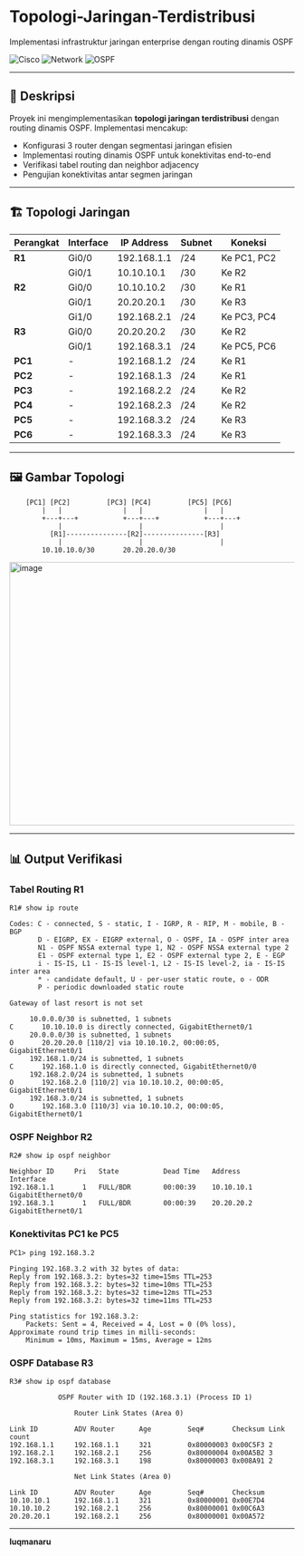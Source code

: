 # Topologi-Jaringan-Terdistribusi

Implementasi infrastruktur jaringan enterprise dengan routing dinamis OSPF

![Cisco](https://img.shields.io/badge/Cisco-Enterprise-blue?style=for-the-badge&logo=cisco&logoColor=white)
![Network](https://img.shields.io/badge/Network-Distributed-green?style=for-the-badge)
![OSPF](https://img.shields.io/badge/OSPF-Dynamic-orange?style=for-the-badge)

---

## 📝 Deskripsi
Proyek ini mengimplementasikan **topologi jaringan terdistribusi** dengan routing dinamis OSPF. Implementasi mencakup:
- Konfigurasi 3 router dengan segmentasi jaringan efisien
- Implementasi routing dinamis OSPF untuk konektivitas end-to-end
- Verifikasi tabel routing dan neighbor adjacency
- Pengujian konektivitas antar segmen jaringan

---

## 🏗️ Topologi Jaringan
| Perangkat | Interface | IP Address | Subnet | Koneksi |
|-----------|-----------|------------|--------|---------|
| **R1** | Gi0/0 | 192.168.1.1 | /24 | Ke PC1, PC2 |
| | Gi0/1 | 10.10.10.1 | /30 | Ke R2 |
| **R2** | Gi0/0 | 10.10.10.2 | /30 | Ke R1 |
| | Gi0/1 | 20.20.20.1 | /30 | Ke R3 |
| | Gi1/0 | 192.168.2.1 | /24 | Ke PC3, PC4 |
| **R3** | Gi0/0 | 20.20.20.2 | /30 | Ke R2 |
| | Gi0/1 | 192.168.3.1 | /24 | Ke PC5, PC6 |
| **PC1** | - | 192.168.1.2 | /24 | Ke R1 |
| **PC2** | - | 192.168.1.3 | /24 | Ke R1 |
| **PC3** | - | 192.168.2.2 | /24 | Ke R2 |
| **PC4** | - | 192.168.2.3 | /24 | Ke R2 |
| **PC5** | - | 192.168.3.2 | /24 | Ke R3 |
| **PC6** | - | 192.168.3.3 | /24 | Ke R3 |

---

## 🖼️ Gambar Topologi
```
    [PC1] [PC2]         [PC3] [PC4]         [PC5] [PC6]
        |   |               |   |               |   |
        +---+---+           +---+---+           +---+---+
            |                   |                   |
          [R1]---------------[R2]---------------[R3]
            |                   |                   |
        10.10.10.0/30       20.20.20.0/30
```
<img width="921" height="465" alt="image" src="https://github.com/user-attachments/assets/f5f463b6-90d5-408e-80d2-51891b376880" />

---

## 📊 Output Verifikasi
### Tabel Routing R1
```
R1# show ip route

Codes: C - connected, S - static, I - IGRP, R - RIP, M - mobile, B - BGP
       D - EIGRP, EX - EIGRP external, O - OSPF, IA - OSPF inter area
       N1 - OSPF NSSA external type 1, N2 - OSPF NSSA external type 2
       E1 - OSPF external type 1, E2 - OSPF external type 2, E - EGP
       i - IS-IS, L1 - IS-IS level-1, L2 - IS-IS level-2, ia - IS-IS inter area
       * - candidate default, U - per-user static route, o - ODR
       P - periodic downloaded static route

Gateway of last resort is not set

     10.0.0.0/30 is subnetted, 1 subnets
C       10.10.10.0 is directly connected, GigabitEthernet0/1
     20.0.0.0/30 is subnetted, 1 subnets
O       20.20.20.0 [110/2] via 10.10.10.2, 00:00:05, GigabitEthernet0/1
     192.168.1.0/24 is subnetted, 1 subnets
C       192.168.1.0 is directly connected, GigabitEthernet0/0
     192.168.2.0/24 is subnetted, 1 subnets
O       192.168.2.0 [110/2] via 10.10.10.2, 00:00:05, GigabitEthernet0/1
     192.168.3.0/24 is subnetted, 1 subnets
O       192.168.3.0 [110/3] via 10.10.10.2, 00:00:05, GigabitEthernet0/1
```

### OSPF Neighbor R2
```
R2# show ip ospf neighbor

Neighbor ID     Pri   State           Dead Time   Address         Interface
192.168.1.1       1   FULL/BDR        00:00:39    10.10.10.1     GigabitEthernet0/0
192.168.3.1       1   FULL/BDR        00:00:39    20.20.20.2     GigabitEthernet0/1
```

### Konektivitas PC1 ke PC5
```
PC1> ping 192.168.3.2

Pinging 192.168.3.2 with 32 bytes of data:
Reply from 192.168.3.2: bytes=32 time=15ms TTL=253
Reply from 192.168.3.2: bytes=32 time=10ms TTL=253
Reply from 192.168.3.2: bytes=32 time=12ms TTL=253
Reply from 192.168.3.2: bytes=32 time=11ms TTL=253

Ping statistics for 192.168.3.2:
    Packets: Sent = 4, Received = 4, Lost = 0 (0% loss),
Approximate round trip times in milli-seconds:
    Minimum = 10ms, Maximum = 15ms, Average = 12ms
```

### OSPF Database R3
```
R3# show ip ospf database

            OSPF Router with ID (192.168.3.1) (Process ID 1)

                Router Link States (Area 0)

Link ID         ADV Router      Age         Seq#       Checksum Link count
192.168.1.1     192.168.1.1     321         0x80000003 0x00C5F3 2
192.168.2.1     192.168.2.1     256         0x80000004 0x00A5B2 3
192.168.3.1     192.168.3.1     198         0x80000003 0x008A91 2

                Net Link States (Area 0)

Link ID         ADV Router      Age         Seq#       Checksum
10.10.10.1      192.168.1.1     321         0x80000001 0x00E7D4
10.10.10.2      192.168.2.1     256         0x80000001 0x00C6A3
20.20.20.1      192.168.2.1     256         0x80000001 0x00A572
```

---
**luqmanaru**  
